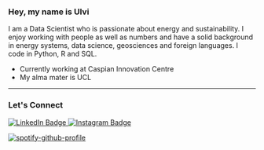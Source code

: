 ### Hey, my name is Ulvi

I am a Data Scientist who is passionate about energy and sustainability. I enjoy working with people as well as numbers and have a solid background in energy systems, data science, geosciences and foreign languages. I code in Python, R and SQL.

- Currently working at Caspian Innovation Centre
- My alma mater is UCL


---
### Let's Connect
<div id="badges">
  <a href="https://www.linkedin.com/in/ulvi">
    <img src="https://img.shields.io/badge/LinkedIn-blue" alt="LinkedIn Badge"/>
  </a>
  <a href="https://www.instagram.com/kultuhtu">
    <img src="https://img.shields.io/badge/Instagram-red" alt="Instagram Badge"/>
  </a>
</div>

[![spotify-github-profile](https://spotify-github-profile.vercel.app/api/view?uid=21yklq5rkmlfel3cxxx3gmf4i&cover_image=true&theme=default&show_offline=false&background_color=121212&bar_color=5e835d&bar_color_cover=false)](https://spotify-github-profile.vercel.app/api/view?uid=21yklq5rkmlfel3cxxx3gmf4i&redirect=true)

